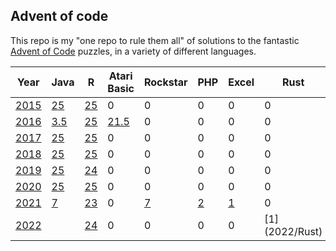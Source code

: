 ## Advent of code

This repo is my "one repo to rule them all" of solutions to the
fantastic [Advent of Code](https://adventofcode.com) puzzles, 
in a variety of different languages.

| Year          | Java             | R            | Atari Basic             | Rockstar                  | PHP             | Excel             | Rust            |
|---------------|------------------|--------------|-------------------------|---------------------------|-----------------|-------------------|-----------------|
| [2015](2015/) | [25](2015/Java)  | [25](2015/R) | 0                       |    0                      | 0               | 0                 | 0               |
| [2016](2016/) | [3.5](2016/Java) | [25](2016/R) | [21.5](2016/AtariBasic) |    0                      | 0               | 0                 | 0               |
| [2017](2017/) | [25](2017/Java)  | [25](2017/R) | 0                       |    0                      | 0               | 0                 | 0               |
| [2018](2018/) | [25](2018/Java)  | [25](2018/R) | 0                       |    0                      | 0               | 0                 | 0               |
| [2019](2019/) | [25](2019/Java)  | [24](2019/R) | 0                       |    0                      | 0               | 0                 | 0               |
| [2020](2020/) | [25](2020/Java)  | [25](2020/R) | 0                       |    0                      | 0               | 0                 | 0               |
| [2021](2021/) | [7](2021/Java)   | [23](2021/R) | 0                       |    [7](2021/Rockstar)     | [2](2021/PHP)   | [1](2021/Excel)   | 0               |
| [2022](2022/) |                  | [24](2022/R) | 0                       |    0                      | 0               | 0                 | [1] (2022/Rust) |
